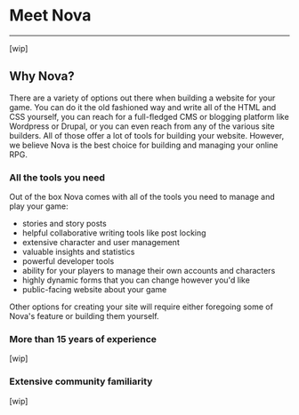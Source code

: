 # Meet Nova

---

[wip]

## Why Nova?

There are a variety of options out there when building a website for your game. You can do it the old fashioned way and write all of the HTML and CSS yourself, you can reach for a full-fledged CMS or blogging platform like Wordpress or Drupal, or you can even reach from any of the various site builders. All of those offer a lot of tools for building your website. However, we believe Nova is the best choice for building and managing your online RPG.

### All the tools you need

Out of the box Nova comes with all of the tools you need to manage and play your game:

- stories and story posts
- helpful collaborative writing tools like post locking
- extensive character and user management
- valuable insights and statistics
- powerful developer tools
- ability for your players to manage their own accounts and characters
- highly dynamic forms that you can change however you'd like
- public-facing website about your game

Other options for creating your site will require either foregoing some of Nova's feature or building them yourself.

### More than 15 years of experience

[wip]

### Extensive community familiarity

[wip]
